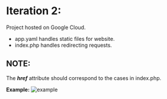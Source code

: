 # Iteration 2:

Project hosted on Google Cloud.

- app.yaml handles static files for website.
- index.php handles redirecting requests.

## **NOTE:**
The _**href**_ attribute should correspond to the cases in index.php.

**Example:** 
![example](https://user-images.githubusercontent.com/55907638/135772510-f7ab5c7b-2532-40d5-b7fe-ef22e01372a2.png)
